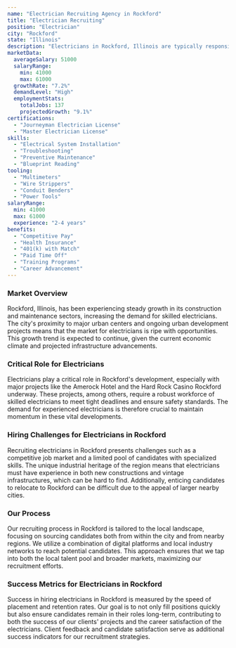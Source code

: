 ```yaml
---
name: "Electrician Recruiting Agency in Rockford"
title: "Electrician Recruiting"
position: "Electrician"
city: "Rockford"
state: "Illinois"
description: "Electricians in Rockford, Illinois are typically responsible for installing, maintaining, and repairing electrical systems."
marketData:
  averageSalary: 51000
  salaryRange:
    min: 41000
    max: 61000
  growthRate: "7.2%"
  demandLevel: "High"
  employmentStats:
    totalJobs: 137
    projectedGrowth: "9.1%"
certifications:
  - "Journeyman Electrician License"
  - "Master Electrician License"
skills:
  - "Electrical System Installation"
  - "Troubleshooting"
  - "Preventive Maintenance"
  - "Blueprint Reading"
tooling:
  - "Multimeters"
  - "Wire Strippers"
  - "Conduit Benders"
  - "Power Tools"
salaryRange:
  min: 41000
  max: 61000
  experience: "2-4 years"
benefits:
  - "Competitive Pay"
  - "Health Insurance"
  - "401(k) with Match"
  - "Paid Time Off"
  - "Training Programs"
  - "Career Advancement"
---
```


### Market Overview
Rockford, Illinois, has been experiencing steady growth in its construction and maintenance sectors, increasing the demand for skilled electricians. The city's proximity to major urban centers and ongoing urban development projects means that the market for electricians is ripe with opportunities. This growth trend is expected to continue, given the current economic climate and projected infrastructure advancements.

### Critical Role for Electricians
Electricians play a critical role in Rockford's development, especially with major projects like the Amerock Hotel and the Hard Rock Casino Rockford underway. These projects, among others, require a robust workforce of skilled electricians to meet tight deadlines and ensure safety standards. The demand for experienced electricians is therefore crucial to maintain momentum in these vital developments.

### Hiring Challenges for Electricians in Rockford
Recruiting electricians in Rockford presents challenges such as a competitive job market and a limited pool of candidates with specialized skills. The unique industrial heritage of the region means that electricians must have experience in both new constructions and vintage infrastructures, which can be hard to find. Additionally, enticing candidates to relocate to Rockford can be difficult due to the appeal of larger nearby cities.

### Our Process
Our recruiting process in Rockford is tailored to the local landscape, focusing on sourcing candidates both from within the city and from nearby regions. We utilize a combination of digital platforms and local industry networks to reach potential candidates. This approach ensures that we tap into both the local talent pool and broader markets, maximizing our recruitment efforts.

### Success Metrics for Electricians in Rockford
Success in hiring electricians in Rockford is measured by the speed of placement and retention rates. Our goal is to not only fill positions quickly but also ensure candidates remain in their roles long-term, contributing to both the success of our clients' projects and the career satisfaction of the electricians. Client feedback and candidate satisfaction serve as additional success indicators for our recruitment strategies.